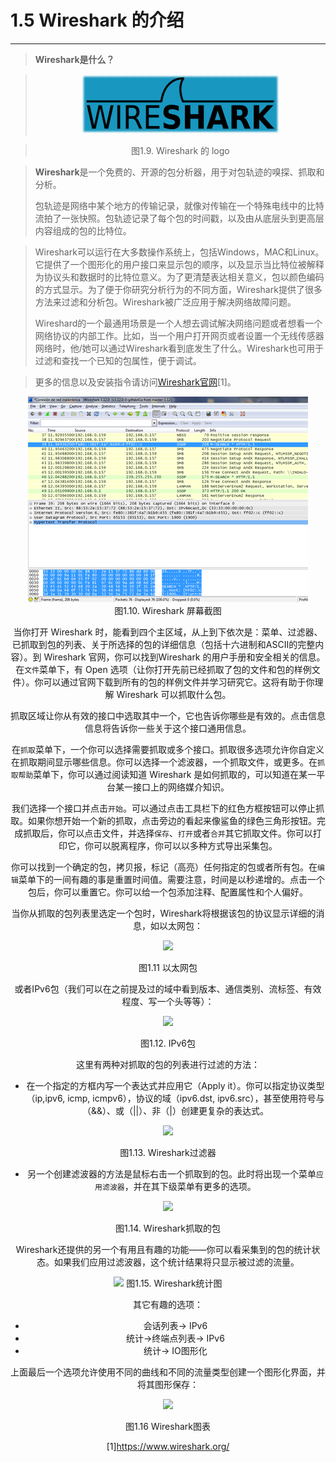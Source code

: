 # 1.5 Wireshark 的介绍
-------


> **Wireshark是什么？**


> <center><img src="images/iot_in_five_days/1/image007.png" /></center>


>  <center>图1.9. Wireshark 的 logo </center>




> **Wireshark**是一个免费的、开源的包分析器，用于对包轨迹的嗅探、抓取和分析。
> 
> 包轨迹是网络中某个地方的传输记录，就像对传输在一个特殊电线中的比特流拍了一张快照。包轨迹记录了每个包的时间戳，以及由从底层头到更高层内容组成的包的比特位。

> Wireshark可以运行在大多数操作系统上，包括Windows，MAC和Linux。它提供了一个图形化的用户接口来显示包的顺序，以及显示当比特位被解释为协议头和数据时的比特位意义。为了更清楚表达相关意义，包以颜色编码的方式显示。为了便于你研究分析行为的不同方面，Wireshark提供了很多方法来过滤和分析包。Wireshark被广泛应用于解决网络故障问题。
> 
> Wireshard的一个最通用场景是一个人想去调试解决网络问题或者想看一个网络协议的内部工作。比如，当一个用户打开网页或者设置一个无线传感器网络时，他/她可以通过Wireshark看到底发生了什么。Wireshark也可用于过滤和查找一个已知的包属性，便于调试。
> 

> 更多的信息以及安装指令请访问[Wireshark官网](https://www.wireshark.org/)[1]。

<center>

<img src="images/iot_in_five_days/1/image016.png"/>
<center>
图1.10. Wireshark 屏幕截图
</center>


当你打开 Wireshark 时，能看到四个主区域，从上到下依次是：菜单、过滤器、已抓取到包的列表、关于所选择的包的详细信息（包括十六进制和ASCII的完整内容）。到 Wireshark 官网，你可以找到Wireshark 的用户手册和安全相关的信息。在```文件```菜单下，有 Open 选项（让你打开先前已经抓取了包的文件和包的样例文件）。你可以通过官网下载到所有的包的样例文件并学习研究它。这将有助于你理解 Wireshark 可以抓取什么包。

抓取区域让你从有效的接口中选取其中一个，它也告诉你哪些是有效的。点击信息信息将告诉你一些关于这个接口通用信息。

在```抓取```菜单下，一个你可以选择需要抓取或多个接口。抓取很多选项允许你自定义在抓取期间显示哪些信息。你可以选择一个滤波器，一个抓取文件，或更多。在```抓取帮助```菜单下，你可以通过阅读知道 Wireshark 是如何抓取的，可以知道在某一平台某一接口上的网络媒介知识。

我们选择一个接口并点击```开始```。可以通过点击工具栏下的红色方框按钮可以停止抓取。如果你想开始一个新的抓取，点击旁边的看起来像鲨鱼的绿色三角形按钮。完成抓取后，你可以点击文件，并选择```保存```、```打开```或者```合并```其它抓取文件。你可以打印它，你可以脱离程序，你可以以多种方式导出采集包。

你可以找到一个确定的包，拷贝报，标记（高亮）任何指定的包或者所有包。在```编辑```菜单下的一间有趣的事是重置时间值。需要注意，时间是以秒递增的。点击一个包后，你可以重置它。你可以给一个包添加注释、配置属性和个人偏好。

当你从抓取的包列表里选定一个包时，Wireshark将根据该包的协议显示详细的消息，如以太网包：

![](image017.png)

图1.11 以太网包

或者IPv6包（我们可以在之前提及过的域中看到版本、通信类别、流标签、有效程度、写一个头等等）：

![](image018.png)

图1.12. IPv6包

这里有两种对抓取的包的列表进行过滤的方法：

* 在一个指定的方框内写一个表达式并应用它（Apply it）。你可以指定协议类型（ip,ipv6, icmp, icmpv6），协议的域（ipv6.dst, ipv6.src），甚至使用符号与（&&）、或（||）、非（|）创建更复杂的表达式。

![](image019.png)

图1.13. Wireshark过滤器

* 另一个创建滤波器的方法是鼠标右击一个抓取到的包。此时将出现一个菜单```应用滤波器```，并在其下级菜单有更多的选项。

![](image020.png)

图1.14. Wireshark抓取的包

Wireshark还提供的另一个有用且有趣的功能——你可以看采集到的包的统计状态。如果我们应用过滤波器，这个统计结果将只显示被过滤的流量。

![](image021.png)
图1.15. Wireshark统计图

其它有趣的选项：

* 会话列表→ IPv6
* 统计→终端点列表→ IPv6
* 统计→ IO图形化

上面最后一个选项允许使用不同的曲线和不同的流量类型创建一个图形化界面，并将其图形保存：

![](image022.png)

图1.16 Wireshark图表






















[1]https://www.wireshark.org/